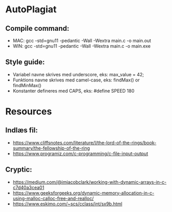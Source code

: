 # AutoPlagiat

## Compile command:

- MAC: gcc -std=gnu11 -pedantic -Wall -Wextra main.c -o main.out
- WIN: gcc -std=gnu11 -pedantic -Wall -Wextra main.c -o main.exe

## Style guide:

- Variabel navne skrives med underscore, eks: max_value = 42;
- Funktions navne skrives med camel-case, eks: findMax() or findMinMax()
- Konstanter defineres med CAPS, eks: #define SPEED 180

# Resources

## Indlæs fil:

- https://www.cliffsnotes.com/literature/l/the-lord-of-the-rings/book-summary/the-fellowship-of-the-ring
- https://www.programiz.com/c-programming/c-file-input-output

## Cryptic:

- https://medium.com/@imjacobclark/working-with-dynamic-arrays-in-c-c7d40a3cea01
- https://www.geeksforgeeks.org/dynamic-memory-allocation-in-c-using-malloc-calloc-free-and-realloc/
- https://www.eskimo.com/~scs/cclass/int/sx9b.html
